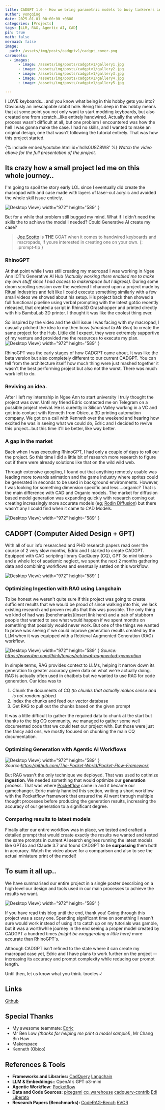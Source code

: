 ```yaml
---
title: CADGPT 1.0 - How we bring parametric models to busy tinkerers in minutes.
author: yongqing
date: 2025-01-01 00:00:00 +0800
categories: [Projects]
tags: [LLM, RAG, Agentic AI, CAD]
pin: true
math: false
mermaid: false
image:
  path: /assets/img/posts/cadgptv1/cadgpt_cover.png
carousels:
  - images:
      - image: /assets/img/posts/cadgptv1/gallery1.jpg
      - image: /assets/img/posts/cadgptv1/gallery2.jpg
      - image: /assets/img/posts/cadgptv1/gallery3.jpg
      - image: /assets/img/posts/cadgptv1/gallery4.jpg
      - image: /assets/img/posts/cadgptv1/gallery5.jpg

---
```


I LOVE keyboards... and you know what being in this hobby gets you into? Obviously an inescapable rabbit hole. Being this deep in this hobby means that at some point you not only want to start modding keyboards, but also created one from scratch...like entirely handwired. Actually the whole process wasn't difficult at all, but one problem I encountered was how the hell I was gonna make the case. I had no skills, and I wanted to make an original design, one that wasn't following the tutorial entirely. That was how this project started.

{% include embed/youtube.html id='hdIs0U8Z8W8' %}
_Watch the video above for the full presentation of the project._

## Its crazy how a small project led me on this whole journey..

I'm going to spoil the story early LOL since I eventually did create the macropad with and case made with layers of laser-cut acrylic and avoided the whole skill issue entirely.

![Desktop View](assets/img/posts/cadgptv1/macropad.png){: width="972" height="589" }

But for a while that problem still bugged my mind. What if I didn't need the skills the to achieve the model I needed? Could Generative AI create my case?

> [Joe Scotto](https://scottokeebs.com/) is **THE** GOAT when it comes to handwired keyboards and macropads, if youre interested in creating one on your own.
{: .prompt-tip }

### RhinoGPT

At that point while I was still creating my macropad I was working in Ngee Ann ICT's Generative AI Hub _(Actually working there enabled me to make my own stuff since I had access to makerspace but I digress)_. During some doom scrolling session over the weekend I chanced upon a project made by [Ritual Industries](https://www.instagram.com/ritual.industries/) and felt like I could execute something similarly with a few small videos we showed about his setup. His project back then showed a full functional pipeline using verbal prompting with the latest gpt4o recently released, that created a script in Rhino3D Grasshopper and printed directly with his BambuLab 3D printer. I thought it was like the coolest thing ever.

So inspired by the video and the skill issue I was facing with my macropad, I casually pitched the idea to my then boss _(shoutout to Mr Ben)_ to create the same project for the Hub. Little did I expect, they were extremely supportive of my venture and provided me the resources to execute my plan.
![Desktop View](assets/img/posts/cadgptv1/rhinogpt.png){: width="972" height="589" }

RhinoGPT was the early stages of how CADGPT came about. It was like the beta version but also completely different to our current CADGPT. You can tell from the architecture itself how much thing were just mashed together it wasn't the best performing project but also not the worst. There was much work left to do.

### Reviving an idea.

After I left my internship in Ngee Ann to start university I truly thought the project was over. Until my friend Edric contacted me on Telegram on a possible project revival. He is curently in Silicon Valley working in a VC and got into contact with Kenneth from Obico, a 3D printing automation company. We got on a call with Kenneth over the weekend and hearing how excited he was in seeing what we could do, Edric and I decided to revive this project...but this time it'll be better, like way better.

### A gap in the market

Back when I was executing RhinoGPT, I had only a couple of days to roll our the project. So this time I did a little bit of research more research to figure out if there were already solutions like that on the wild wild web.

Through extensive googling, I found out that anything remotely usable was leading more towards animation and the game industry where sprites could be generated in seconds to be used in background environments. However, I was looking for something dimension specific and less....organic? That is the main difference with CAD and Organic models. The market for diffusion based model generation was expanding quickly with research coming out creating increasingly more accurate models (eg; [Rodin Diffusion](https://3d-avatar-diffusion.microsoft.com/)) but there wasn't any I could find when it came to CAD Models.

![Desktop View](assets/img/posts/cadgptv1/cadgpt_research.png){: width="972" height="589" }

## CADGPT (Computer Aided Design + GPT)

With all of our info researched and PHD research papers read over the course of 2 very slow months, Edric and I started to create CADGPT. Equipped with CAD scripting library CadQuery (CQ), GPT 3o mini tokens and a whole lot of academic neglect, we spent the next 2 months gathering data and combining workflows and eventually settled on this workflow.

![Desktop View](assets/img/posts/cadgptv1/cadgpt_architecture.png){: width="972" height="589" }


### Optimizing Ingestion with RAG using Langchain

To be honest we weren't quite sure if this project was going to create sufficient results that we would be proud of since walking into this, we lack existing research and proven results that this was possible. The only thing we kind of had was [benchmarks](insert link here) and a pair of stubborn people that wanted to see what would happen if we spent months on something that possibly would never work. But one of the things we wanted to prove was seeing if we could improve generation results created by the LLM when it was equipped with a Retrieval Augmented Generation (RAG) workflow. 

![Desktop View](assets/img/posts/cadgptv1/rag.png){: width="972" height="589" }
_Source: https://www.ibm.com/think/topics/retrieval-augmented-generation_

In simple terms, RAG provides context to LLMs, helping it narrow down its generation to greater accuracy given data on what we're actually doing. RAG is actually often used in chatbots but we wanted to use RAG for code generation. Our idea was to

1. Chunk the documents of CQ _(to chunks that actually makes sense and is not random gibber)_
2. Index the chunks and feed our vector database
3. Get RAG to pull out the chunks based on the given prompt

It was a little difficult to gather the required data to chunk at the start but thanks to the big CQ community, we managed to gather some well documented code that we could test our project with. But those were just the fancy add ons, we mostly focused on chunking the main CQ documentation.

### Optimizing Generation with Agentic AI Workflows

![Desktop View](assets/img/posts/cadgptv1/agentic.png){: width="972" height="589" }
_Source:https://github.com/The-Pocket-World/Pocket-Flow-Framework_

But RAG wasn't the only technique we deployed. That was used to optimize **ingestion**. We needed something that would optimize our **generation** process. That was where [Pocketflow](https://pocketflow.dev/) came in and it became our gamechanger. Edric mainly handled this section, writing a short workflow with the Pocketflow framework that ensured the AI went through multiple thought processes before producing the generation results, increasing the accuracy of our generation to a significant degree.

### Comparing results to latest models

Finally after our entire workflow was in place, we tested and crafted a detailed prompt that would create exactly the results we wanted and tested the same prompts in current AI search engines running the latest models like GPT4o and Claude 3.7 and found CADGPT to be **surpassing** them both in accuracy. Watch the video above for a comparison and also to see the actual miniature print of the model!

## To sum it all up..

We have summarised our entire project in a single poster describing on a high level our design and tools used in our main processes to achieve the results we want. 

![Desktop View](assets/img/posts/cadgptv1/cadgpt_poster.png){: width="972" height="589" }


If you have read this blog until the end, thank you! Going through this project was a scary one. Spending significant time on something I wasn't sure would work instead of using it to catch up on my tutorials was gamble, but it was a worthwhile journey in the end seeing a proper model created by CADGPT a hundred times *(might be exaggerating a little here)* more accurate than RhinoGPT's.

Although CADGPT isn't refined to the state where it can create my macropad case yet, Edric and I have plans to work further on the project -- increasing its accuracy and prompt complexity while reducing our prompt length.

Until then, let us know what you think. toodles~!

## Links

[Github](https://github.com/beefwhale/cadgpt)

## Special Thanks

- My awesome teammate: [Edric](https://www.linkedin.com/in/edric-khiew)
- Mr Ben Low _(thanks for helping me print a model sample!)_, Mr Chang Bin Haw
- Makerspace
- Kenneth (Obico)

## References & Tools

- **Frameworks and Libraries:**
[CadQuery](https://github.com/CadQuery/cadquery)
[Langchain](https://www.langchain.com/)
- **LLM & Embeddings:**: OpenAI’s GPT o3-mini
- **Agentic Workflow:** [Pocketflow](https://pocketflow.dev/)
- **Data and Code Sources:**
[pixegami](https://github.com/pixegami/rag-tutorial-v2)
[cq_warehouse](https://github.com/gumyr/cq_warehouse)
[cadquery-contrib](https://github.com/CadQuery/cadquery-contrib/tree/master)
[Edi Liberato](https://eddieliberato.github.io/blog/2022-06-26-cadquery-models-collection/)
- **Research Papers (Benchmarks):**
[CodeRAG-Bench](https://code-rag-bench.github.io/)
[EVOR](https://arks-codegen.github.io/)
